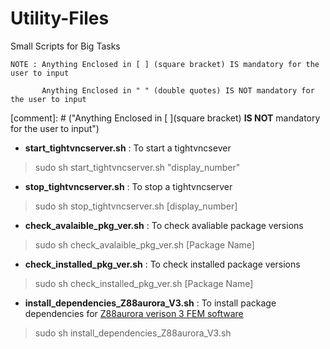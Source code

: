 # Utility-Files
Small Scripts for Big Tasks

	NOTE : Anything Enclosed in [ ] (square bracket) IS mandatory for the user to input
	
	       Anything Enclosed in " " (double quotes) IS NOT mandatory for the user to input

[comment]: # ("Anything Enclosed in [ ](square bracket) **IS NOT**  mandatory for the user to input")
* __start_tightvncserver.sh__ : To start a tightvncsever
> sudo sh start_tightvncserver.sh "display_number"
	
* __stop_tightvncserver.sh__ : To stop a tightvncserver
> sudo sh stop_tightvncserver.sh [display_number]
	
* __check_avalaible_pkg_ver.sh__ : To check avaliable package versions
>  sudo sh check_avalaible_pkg_ver.sh [Package Name]

* __check_installed_pkg_ver.sh__ : To check installed package versions
> sudo sh check_installed_pkg_ver.sh [Package Name]

* __install_dependencies_Z88aurora_V3.sh__ : To install package dependencies for [Z88aurora verison 3 FEM software](http://en.z88.de/download-z88aurora/)
> sudo sh install_dependencies_Z88aurora_V3.sh
